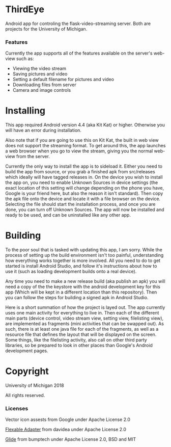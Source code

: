 ThirdEye
========

Android app for controling the flask-video-streaming server. Both are projects
for the University of Michigan.

### Features

Currently the app supports all of the features available on the server's web-view
such as:

* Viewing the video stream
* Saving pictures and video
* Setting a default filename for pictures and video
* Downloading files from server
* Camera and image controls

Installing
==========

This app required Android version 4.4 (aka Kit Kat) or higher. Otherwise you
will have an error during installation.

Also note that if you are going to use this on Kit Kat, the built in web view
does not support the streaming format. To get around this, the app launches a
web browser when you go to view the stream, giving you the normal web-view from
the server.

Currently the only way to install the app is to sideload it. Either you need
to build the app from source, or you grab a finished apk from src/releases
which ideally will have tagged releases in. On the device you wish to install
the app on, you need to enable Unknown Sources in device settings (the exact
location of this setting will change depending on the phone you have, Google
is your friend here, but also the reason it isn't standard). Then copy the
apk file onto the device and locate it with a file browser on the device.
Selecting the file should start the installation process, and once you are
done, you can turn off Unknown Sources. The app will now be installed and ready
to be used, and can be uninstalled like any other app.

Building
========

To the poor soul that is tasked with updating this app, I am sorry. While the
process of setting up the build environment isn't too painful, understanding
how everything works together is more involved. All you need to do to get
started is install Android Studio, and follow it's instructions about how to
use it (such as loading development builds onto a real device).

Any time you need to make a new release build (aka publish an apk) you will
need a copy of the the keystore with the android development key for this app
(Which will be kept in a different location than this repository). Then you
can follow the steps for building a signed apk in Android Studio.

Here is a short summation of how the project is layed out. The app currently
uses one main activity for everything to live in. Then each of the different
main parts (device control, video stream view, setting view, filelisting view),
are implemented as fragments (mini activities that can be swapped out). As such,
there is at least one java file for each of the fragments, as well as a resource
file that defines the layout that will be displayed on the screen. Some things,
like the filelisting activity, also call on other third party libraries, so
be prepared to look in other places than Google's Android development pages.

Copyright
=========
University of Michigan 2018

All rights reserved.

### Licenses

Vector icon assests from Google under Apache License 2.0

[Flexable Adapter](https://github.com/davideas/FlexibleAdapter) from davidea
under Apache License 2.0

[Glide](https://github.com/bumptech/glide) from bumptech under Apache License 2.0, BSD and MIT